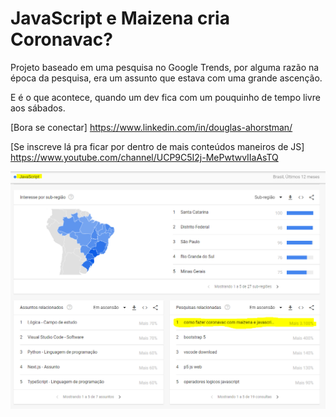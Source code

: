 # JavaScript e Maizena cria Coronavac?

 Projeto baseado em uma pesquisa no Google Trends, por alguma razão na época da pesquisa, era um assunto que estava com uma grande ascenção. 

 E é o que acontece, quando um dev fica com um pouquinho de tempo livre aos sábados. 

 [Bora se conectar]
 https://www.linkedin.com/in/douglas-ahorstman/
 
 [Se inscreve lá pra ficar por dentro de mais conteúdos maneiros de JS]
 https://www.youtube.com/channel/UCP9C5I2j-MePwtwvIIaAsTQ

![Google Treends](img/google-trends.PNG)
